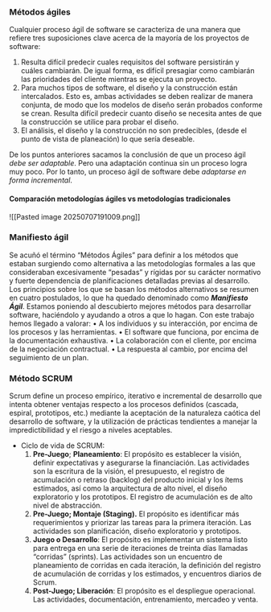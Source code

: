  
### Métodos ágiles

Cualquier proceso ágil de software se caracteriza de una manera que refiere tres suposiciones clave acerca de la mayoría de los proyectos de software:
1. Resulta difícil predecir cuales requisitos del software persistirán y cuáles cambiarán. De igual forma, es difícil presagiar como cambiarán las prioridades del cliente mientras se ejecuta un proyecto.
2. Para muchos tipos de software, el diseño y la construcción están intercalados. Esto es, ambas actividades se deben realizar de manera conjunta, de modo que los modelos de diseño serán probados conforme se crean. Resulta difícil predecir cuanto diseño se necesita antes de que la construcción se utilice para probar el diseño.
3. El análisis, el diseño y la construcción no son predecibles, (desde el punto de vista de planeación) lo que sería deseable.

De los puntos anteriores sacamos la conclusión de que un proceso ágil *debe ser adaptable*. Pero una adaptación continua sin un proceso logra muy poco. Por lo tanto, un proceso ágil de software debe *adaptarse en forma incremental*.

#### Comparación metodologías ágiles vs metodologías tradicionales

![[Pasted image 20250707191009.png]]
### Manifiesto ágil 

Se acuñó el término “Métodos Ágiles” para definir a los métodos que estaban surgiendo como alternativa a las metodologías formales a las que consideraban excesivamente “pesadas” y rígidas por su carácter normativo y fuerte dependencia de planificaciones detalladas previas al desarrollo.
Los principios sobre los que se basan los métodos alternativos se resumen en cuatro postulados, lo que ha quedado denominado como ***Manifiesto Ágil***.
Estamos poniendo al descubierto mejores métodos para desarrollar software, haciéndolo y ayudando a otros a que lo hagan. Con este trabajo hemos llegado a valorar:
• A los individuos y su interacción, por encima de los procesos y las herramientas.
• El software que funciona, por encima de la documentación exhaustiva.
• La colaboración con el cliente, por encima de la negociación contractual.
• La respuesta al cambio, por encima del seguimiento de un plan.

### Método SCRUM 

Scrum define un proceso empírico, iterativo e incremental de desarrollo que intenta obtener ventajas respecto a los procesos definidos (cascada, espiral, prototipos, etc.) mediante la aceptación de la naturaleza caótica del desarrollo de software, y la utilización de prácticas tendientes a manejar la impredictibilidad y el riesgo a niveles aceptables.

* Ciclo de vida de SCRUM: 
	1. **Pre-Juego**; **Planeamiento**: El propósito es establecer la visión, definir expectativas y asegurarse la financiación. Las actividades son la escritura de la visión, el presupuesto, el registro de acumulación o retraso (backlog) del producto inicial y los ítems estimados, así como la arquitectura de alto nivel, el diseño exploratorio y los prototipos. El registro de acumulación es de alto nivel de abstracción.
	2. **Pre-Juego; Montaje (Staging).** El propósito es identificar más requerimientos y priorizar las tareas para la primera iteración. Las actividades son planificación, diseño exploratorio y prototipos.
	3. **Juego o Desarrollo**: El propósito es implementar un sistema listo para entrega en una serie de iteraciones de treinta días llamadas “corridas” (sprints). Las actividades son un encuentro de planeamiento de corridas en cada iteración, la definición del registro de acumulación de corridas y los estimados, y encuentros diarios de Scrum. 
	4. **Post-Juego; Liberación**: El propósito es el despliegue operacional. Las actividades, documentación, entrenamiento, mercadeo y venta.